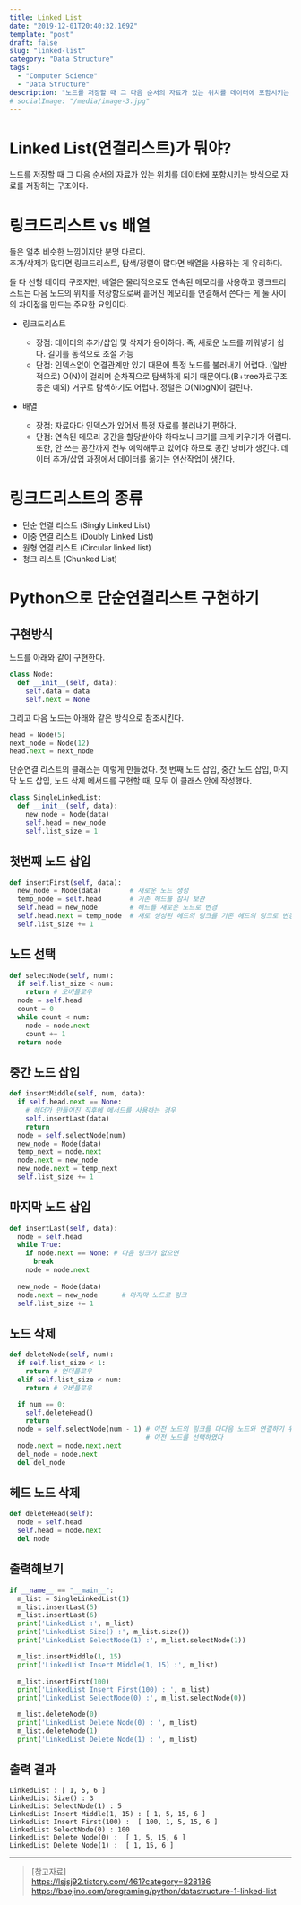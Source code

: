 ```yaml
---
title: Linked List
date: "2019-12-01T20:40:32.169Z"
template: "post"
draft: false
slug: "linked-list"
category: "Data Structure"
tags:
  - "Computer Science"
  - "Data Structure"
description: "노드를 저장할 때 그 다음 순서의 자료가 있는 위치를 데이터에 포함시키는 방식으로 자료를 저장하는 구조이다."
# socialImage: "/media/image-3.jpg"
---
```


<!-- # Linked List -->

# Linked List(연결리스트)가 뭐야?
노드를 저장할 때 그 다음 순서의 자료가 있는 위치를 데이터에 포함시키는 방식으로 자료를 저장하는 구조이다.


# 링크드리스트 vs 배열
둘은 얼추 비슷한 느낌이지만 분명 다르다.  
추가/삭제가 많다면 링크드리스트, 탐색/정렬이 많다면 배열을 사용하는 게 유리하다.  

둘 다 선형 데이터 구조지만, 배열은 물리적으로도 연속된 메모리를 사용하고 링크드리스트는 다음 노드의 위치를 저장함으로써 흩어진 메모리를 연결해서 쓴다는 게 둘 사이의 차이점을 만드는 주요한 요인이다.

- 링크드리스트
  * 장점: 데이터의 추가/삽입 및 삭제가 용이하다. 즉, 새로운 노드를 끼워넣기 쉽다.
  길이를 동적으로 조절 가능
  * 단점: 인덱스없이 연결관계만 있기 때문에 특정 노드를 불러내기 어렵다. (일반적으로) O(N)이 걸리며 순차적으로 탐색하게 되기 때문이다.(B+tree자료구조 등은 예외) 거꾸로 탐색하기도 어렵다. 정렬은 O(NlogN)이 걸린다.

- 배열
  * 장점: 자료마다 인덱스가 있어서 특정 자료를 불러내기 편하다.
  * 단점: 연속된 메모리 공간을 할당받아야 하다보니 크기를 크게 키우기가 어렵다. 또한, 안 쓰는 공간까지 전부 예약해두고 있어야 하므로 공간 낭비가 생긴다. 데이터 추가/삽입 과정에서 데이터를 옮기는 연산작업이 생긴다.

# 링크드리스트의 종류
- 단순 연결 리스트 (Singly Linked List)
- 이중 연결 리스트 (Doubly Linked List)
- 원형 연결 리스트 (Circular linked list)
- 청크 리스트 (Chunked List)

# Python으로 단순연결리스트 구현하기

## 구현방식
노드를 아래와 같이 구현한다.
```python
class Node:
  def __init__(self, data):
    self.data = data
    self.next = None
```

그리고 다음 노드는 아래와 같은 방식으로 참조시킨다.
```python
head = Node(5)
next_node = Node(12)
head.next = next_node
```

단순연결 리스트의 클래스는 이렇게 만들었다. 첫 번째 노드 삽입, 중간 노드 삽입, 마지막 노드 삽입, 노드 삭제 메서드를 구현할 때, 모두 이 클래스 안에 작성했다.
```python
class SingleLinkedList:
  def __init__(self, data):
    new_node = Node(data)
    self.head = new_node
    self.list_size = 1
```

## 첫번째 노드 삽입
```python
def insertFirst(self, data):
  new_node = Node(data)       # 새로운 노드 생성
  temp_node = self.head       # 기존 헤드를 잠시 보관
  self.head = new_node        # 헤드를 새로운 노드로 변경
  self.head.next = temp_node  # 새로 생성된 헤드의 링크를 기존 헤드의 링크로 변경
  self.list_size += 1
```

## 노드 선택
```python
def selectNode(self, num):
  if self.list_size < num:
    return # 오버플로우
  node = self.head
  count = 0
  while count < num:
    node = node.next
    count += 1
  return node
```

## 중간 노드 삽입
```python
def insertMiddle(self, num, data):
  if self.head.next == None:
    # 헤더가 만들어진 직후에 메서드를 사용하는 경우
    self.insertLast(data)
    return
  node = self.selectNode(num)
  new_node = Node(data)
  temp_next = node.next
  node.next = new_node
  new_node.next = temp_next
  self.list_size += 1
```

## 마지막 노드 삽입
```python
def insertLast(self, data):
  node = self.head
  while True:
    if node.next == None: # 다음 링크가 없으면
      break
    node = node.next
  
  new_node = Node(data)
  node.next = new_node      # 마지막 노드로 링크
  self.list_size += 1
```

## 노드 삭제
```python
def deleteNode(self, num):
  if self.list_size < 1:
    return # 언더플로우
  elif self.list_size < num:
    return # 오버플로우

  if num == 0:
    self.deleteHead()
    return
  node = self.selectNode(num - 1) # 이전 노드의 링크를 다다음 노드와 연결하기 위해
                                  # 이전 노드를 선택하였다
  node.next = node.next.next
  del_node = node.next
  del del_node
```

## 헤드 노드 삭제
```python
def deleteHead(self):
  node = self.head
  self.head = node.next
  del node
```

## 출력해보기
```python
if __name__ == "__main__":
  m_list = SingleLinkedList(1)
  m_list.insertLast(5)
  m_list.insertLast(6)
  print('LinkedList :', m_list)
  print('LinkedList Size() :', m_list.size())
  print('LinkedList SelectNode(1) :', m_list.selectNode(1))

  m_list.insertMiddle(1, 15)
  print('LinkedList Insert Middle(1, 15) :', m_list)
  
  m_list.insertFirst(100)
  print('LinkedList Insert First(100) : ', m_list)
  print('LinkedList SelectNode(0) :', m_list.selectNode(0))

  m_list.deleteNode(0)
  print('LinkedList Delete Node(0) : ', m_list)
  m_list.deleteNode(1)
  print('LinkedList Delete Node(1) : ', m_list)
```

## 출력 결과
```
LinkedList : [ 1, 5, 6 ]
LinkedList Size() : 3
LinkedList SelectNode(1) : 5
LinkedList Insert Middle(1, 15) : [ 1, 5, 15, 6 ]
LinkedList Insert First(100) :  [ 100, 1, 5, 15, 6 ]
LinkedList SelectNode(0) : 100
LinkedList Delete Node(0) :  [ 1, 5, 15, 6 ]
LinkedList Delete Node(1) :  [ 1, 15, 6 ]
```

---

> [참고자료]  
> https://lsjsj92.tistory.com/461?category=828186  
> https://baejino.com/programing/python/datastructure-1-linked-list